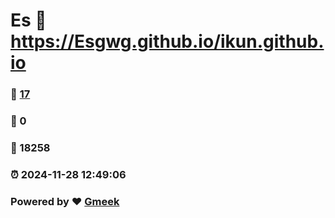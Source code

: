 # Es :link: https://Esgwg.github.io/ikun.github.io 
### :page_facing_up: [17](https://Esgwg.github.io/ikun.github.io/tag.html) 
### :speech_balloon: 0 
### :hibiscus: 18258 
### :alarm_clock: 2024-11-28 12:49:06 
### Powered by :heart: [Gmeek](https://github.com/Meekdai/Gmeek)

